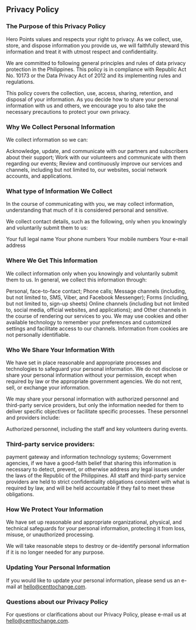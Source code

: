 ## Privacy Policy

### The Purpose of this Privacy Policy

Hero Points values and respects your right to privacy. As we collect, use, store, and dispose information you provide us, we will faithfully steward this information and treat it with utmost respect and confidentiality.

We are committed to following general principles and rules of data privacy protection in the Philippines. This policy is in compliance with Republic Act No. 10173 or the Data Privacy Act of 2012 and its implementing rules and regulations.

This policy covers the collection, use, access, sharing, retention, and disposal of your information. As you decide how to share your personal information with us and others, we encourage you to also take the necessary precautions to protect your own privacy.



### Why We Collect Personal Information

We collect information so we can:

Acknowledge, update, and communicate with our partners and subscribers about their support;
Work with our volunteers and communicate with them regarding our events;
Review and continuously improve our services and channels, including but not limited to, our websites, social network accounts, and applications.


### What type of Information We Collect

In the course of communicating with you, we may collect information, understanding that much of it is considered personal and sensitive.

We collect contact details, such as the following, only when you knowingly and voluntarily submit them to us:

Your full legal name
Your phone numbers
Your mobile numbers
Your e-mail address


### Where We Get This Information

We collect information only when you knowingly and voluntarily submit them to us. In general, we collect this information through:

Personal, face-to-face contact;
Phone calls;
Message channels (including, but not limited to, SMS, Viber, and Facebook Messenger);
Forms (including, but not limited to, sign-up sheets)
Online channels (including but not limited to, social media, official websites, and applications); and
Other channels in the course of rendering our services to you.
We may use cookies and other available technology to remember your preferences and customized settings and facilitate access to our channels. Information from cookies are not personally identifiable.



### Who We Share Your Information With

We have set in place reasonable and appropriate processes and technologies to safeguard your personal information. We do not disclose or share your personal information without your permission, except when required by law or the appropriate government agencies. We do not rent, sell, or exchange your information.


We may share your personal information with authorized personnel and third-party service providers, but only the information needed for them to deliver specific objectives or facilitate specific processes. These personnel and providers include:

Authorized personnel, including the staff and key volunteers during events.

### Third-party service providers:

payment gateway and information technology systems; 
Government agencies, if we have a good-faith belief that sharing this information is necessary to detect, prevent, or otherwise address any legal issues under the laws of the Republic of the Philippines.
All staff and third-party service providers are held to strict confidentiality obligations consistent with what is required by law, and will be held accountable if they fail to meet these obligations.



### How We Protect Your Information

We have set up reasonable and appropriate organizational, physical, and technical safeguards for your personal information, protecting it from loss, misuse, or unauthorized processing.

We will take reasonable steps to destroy or de-identify personal information if it is no longer needed for any purpose.



### Updating Your Personal Information

If you would like to update your personal information, please send us an e-mail at [hello@centtochange.com](hello@centtochange.com).



### Questions about our Privacy Policy

For questions or clarifications about our Privacy Policy, please e-mail us at [hello@centtochange.com](hello@centtochange.com).
